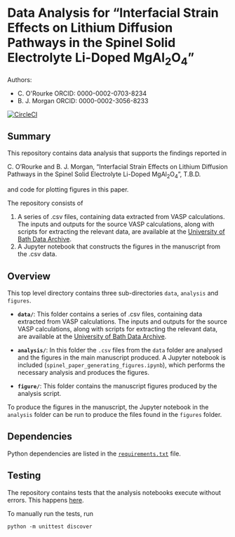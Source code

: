 # Data Analysis for &ldquo;Interfacial Strain Effects on Lithium Diffusion Pathways in the Spinel Solid Electrolyte Li-Doped MgAl<sub>2</sub>O<sub>4</sub>&rdquo;

Authors:  
- C. O'Rourke ORCID:  0000-0002-0703-8234 
- B. J. Morgan ORCID: 0000-0002-3056-8233

[![CircleCI](https://circleci.com/gh/bjmorgan/data_NEB_spinel.svg?style=svg&circle-token=858a87f5298c9e6fc09a308ffa0d66652907dc82)](https://circleci.com/gh/bjmorgan/data_NEB_spinel)

## Summary

This repository contains data analysis that supports the findings reported in 

C. O’Rourke and B. J. Morgan, &ldquo;Interfacial Strain Effects on Lithium Diffusion Pathways in the Spinel Solid Electrolyte Li-Doped MgAl<sub>2</sub>O<sub>4</sub>&rdquo;, T.B.D.

and code for plotting figures in this paper.

The repository consists of
1. A series of .csv files, containing data extracted from VASP calculations. The inputs and outputs for the source VASP calculations, along with scripts for extracting the relevant data, are available at the [University of Bath Data Archive](TODO).
2. A Jupyter notebook that constructs the figures in the manuscript from the .csv data.

## Overview

This top level directory contains three sub-directories `data`, `analysis` and `figures`. 
 
* **`data/`**: This folder contains a series of .csv files, containing data extracted from VASP calculations. The inputs and outputs for the source VASP calculations, along with scripts for extracting the relevant data, are available at the [University of Bath Data Archive](TODO).

* **`analysis/`**: In this folder the `.csv` files from the `data` folder are analysed and the figures in the main manuscript produced. A Jupyter notebook is included (`spinel_paper_generating_figures.ipynb`),  which performs the necessary analysis and produces the figures.

* **`figure/`**: This folder contains the manuscript figures produced by the analysis script.

To produce the figures in the manuscript, the Jupyter notebook in the `analysis` folder can be run to produce the files found in the `figures` folder.

## Dependencies

Python dependencies are listed in the [`requirements.txt`](requirements.txt) file.

## Testing

The repository contains tests that the analysis notebooks execute without errors. This happens [here](https://circleci.com/gh/bjmorgan/data_NEB_spinel).

To manually run the tests, run
```
python -m unittest discover
```
